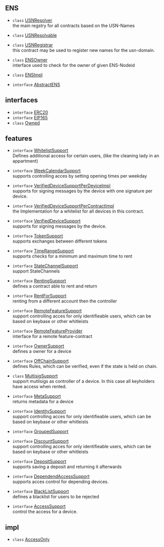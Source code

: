 
## ENS

* `class` [USNResolver](https://github.com/slockit/usn-lib/blob/develop/contracts/ENS/README.md#class-usnresolver)    
    the main regstry for all contracts based on the USN-Names    
    
* `class` [USNResolvable](https://github.com/slockit/usn-lib/blob/develop/contracts/ENS/README.md#class-usnresolvable)    
* `class` [USNRegistrar](https://github.com/slockit/usn-lib/blob/develop/contracts/ENS/README.md#class-usnregistrar)    
    this contract may be used to register new names for the usn-domain.    
    
* `class` [ENSOwner](https://github.com/slockit/usn-lib/blob/develop/contracts/ENS/README.md#class-ensowner)    
    interface used to check for the owner of given ENS-Nodeid    
    
* `class` [ENSImpl](https://github.com/slockit/usn-lib/blob/develop/contracts/ENS/README.md#class-ensimpl)    
* `interface` [AbstractENS](https://github.com/slockit/usn-lib/blob/develop/contracts/ENS/README.md#interface-abstractens)    

## interfaces

* `interface` [ERC20](https://github.com/slockit/usn-lib/blob/develop/contracts/interfaces/README.md#interface-erc20)    
* `interface` [EIP165](https://github.com/slockit/usn-lib/blob/develop/contracts/interfaces/README.md#interface-eip165)    
* `class` [Owned](https://github.com/slockit/usn-lib/blob/develop/contracts/interfaces/README.md#class-owned)    

## features

* `interface` [WhitelistSupport](https://github.com/slockit/usn-lib/blob/develop/contracts/features/README.md#interface-whitelistsupport)    
    Defines additional access for certain users, (like the cleaning lady in an appartment)    
    
* `interface` [WeekCalendarSupport](https://github.com/slockit/usn-lib/blob/develop/contracts/features/README.md#interface-weekcalendarsupport)    
    supports controlling acces by setting opening times per weekday    
    
* `interface` [VerifiedDeviceSupportPerDeviceImpl](https://github.com/slockit/usn-lib/blob/develop/contracts/features/README.md#interface-verifieddevicesupportperdeviceimpl)    
    supports for signing messages by the device with one signature per device.    
    
* `interface` [VerifiedDeviceSupportPerContractImpl](https://github.com/slockit/usn-lib/blob/develop/contracts/features/README.md#interface-verifieddevicesupportpercontractimpl)    
    the Implementation for a whitelist for all devices in this contract.    
    
* `interface` [VerifiedDeviceSupport](https://github.com/slockit/usn-lib/blob/develop/contracts/features/README.md#interface-verifieddevicesupport)    
    supports for signing messages by the device.    
    
* `interface` [TokenSupport](https://github.com/slockit/usn-lib/blob/develop/contracts/features/README.md#interface-tokensupport)    
    supports exchanges between different tokens    
    
* `interface` [TimeRangeSupport](https://github.com/slockit/usn-lib/blob/develop/contracts/features/README.md#interface-timerangesupport)    
    supports checks for a minimum and maximum time to rent    
    
* `interface` [StateChannelSupport](https://github.com/slockit/usn-lib/blob/develop/contracts/features/README.md#interface-statechannelsupport)    
    support  StateChannels    
    
* `interface` [RentingSupport](https://github.com/slockit/usn-lib/blob/develop/contracts/features/README.md#interface-rentingsupport)    
    defines a contract able to rent and return    
    
* `interface` [RentForSupport](https://github.com/slockit/usn-lib/blob/develop/contracts/features/README.md#interface-rentforsupport)    
    renting from a different account then the controller    
    
* `interface` [RemoteFeatureSupport](https://github.com/slockit/usn-lib/blob/develop/contracts/features/README.md#interface-remotefeaturesupport)    
    support controlling acces for only identifieable users, which can be based on keybase or other whitleists    
    
* `interface` [RemoteFeatureProvider](https://github.com/slockit/usn-lib/blob/develop/contracts/features/README.md#interface-remotefeatureprovider)    
    interface for a remote feature-contract    
    
* `interface` [OwnerSupport](https://github.com/slockit/usn-lib/blob/develop/contracts/features/README.md#interface-ownersupport)    
    defines a owner for a device    
    
* `interface` [OffChainSupport](https://github.com/slockit/usn-lib/blob/develop/contracts/features/README.md#interface-offchainsupport)    
    defines Rules, which can be verified, even if the state is held on chain.    
    
* `class` [MultisigSupport](https://github.com/slockit/usn-lib/blob/develop/contracts/features/README.md#class-multisigsupport)    
    support mutlisigs as controller of a device. In this case all keyholders have access when rented.    
    
* `interface` [MetaSupport](https://github.com/slockit/usn-lib/blob/develop/contracts/features/README.md#interface-metasupport)    
    returns metadata for a device    
    
* `interface` [IdentitySupport](https://github.com/slockit/usn-lib/blob/develop/contracts/features/README.md#interface-identitysupport)    
    support controlling acces for only identifieable users, which can be based on keybase or other whitleists    
    
* `interface` [GroupedSupport](https://github.com/slockit/usn-lib/blob/develop/contracts/features/README.md#interface-groupedsupport)    
* `interface` [DiscountSupport](https://github.com/slockit/usn-lib/blob/develop/contracts/features/README.md#interface-discountsupport)    
    support controlling acces for only identifieable users, which can be based on keybase or other whitleists    
    
* `interface` [DepositSupport](https://github.com/slockit/usn-lib/blob/develop/contracts/features/README.md#interface-depositsupport)    
    supports saving a deposit and returning it afterwards    
    
* `interface` [DependendAccessSupport](https://github.com/slockit/usn-lib/blob/develop/contracts/features/README.md#interface-dependendaccesssupport)    
    supports acces control for depending devices.    
    
* `interface` [BlackListSupport](https://github.com/slockit/usn-lib/blob/develop/contracts/features/README.md#interface-blacklistsupport)    
    defines a blacklist for users to be rejected    
    
* `interface` [AccessSupport](https://github.com/slockit/usn-lib/blob/develop/contracts/features/README.md#interface-accesssupport)    
    control the access for a device.    
    

## impl

* `class` [AccessOnly](https://github.com/slockit/usn-lib/blob/develop/contracts/impl/README.md#class-accessonly)    
